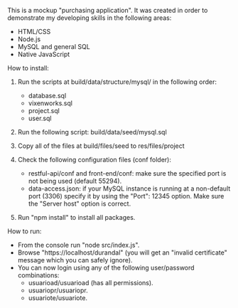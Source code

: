 This is a mockup "purchasing application". It was created in order to demonstrate my developing skills in the following areas:
  - HTML/CSS
  - Node.js
  - MySQL and general SQL
  - Native JavaScript

How to install:

1. Run the scripts at build/data/structure/mysql/<your MySQL version> in the following order:
    - database.sql
    - vixenworks.sql
    - project.sql
    - user.sql

2. Run the following script: build/data/seed/mysql.sql

3. Copy all of the files at build/files/seed to res/files/project

4. Check the following configuration files (conf folder):
    - restful-api/conf and front-end/conf: make sure the specified port is not being used (default 55294).
    - data-access.json: if your MySQL instance is running at a non-default port (3306) specify it by using the "Port": 12345 option. Make sure the "Server host" option is correct.

5. Run "npm install" to install all packages.

How to run:

- From the console run "node src/index.js".
- Browse "https://localhost/durandal" (you will get an "invalid certificate" message which you can safely ignore).
- You can now login using any of the following user/password combinations:
    - usuarioad/usuarioad (has all permissions).
    - usuariopr/usuariopr.
    - usuariote/usuariote.

